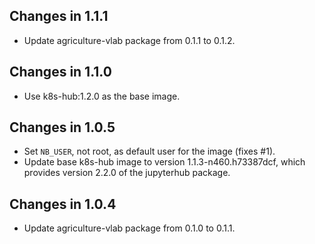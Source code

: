 ## Changes in 1.1.1

* Update agriculture-vlab package from 0.1.1 to 0.1.2.

## Changes in 1.1.0

* Use k8s-hub:1.2.0 as the base image.

## Changes in 1.0.5

* Set `NB_USER`, not root, as default user for the image (fixes #1).
* Update base k8s-hub image to version 1.1.3-n460.h73387dcf, which provides
  version 2.2.0 of the jupyterhub package.

## Changes in 1.0.4

* Update agriculture-vlab package from 0.1.0 to 0.1.1.
